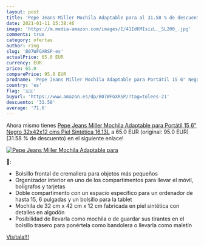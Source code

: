 ```yaml
---
layout: post
title: 'Pepe Jeans Miller Mochila Adaptable para al 31.58 % de descuento'
date: 2021-01-11 15:38:46
image: 'https://m.media-amazon.com/images/I/41IdKMIsizL._SL200_.jpg'
comments: true
category: ofertas
author: ring
slug: 'B07WFGXRSP-es'
actualPrice: 65.0 EUR
currency: EUR
price: 65.0
comparePrice: 95.0 EUR
prodname: 'Pepe Jeans Miller Mochila Adaptable para Portátil 15 6" Negro 32x42x12 cms Piel Sintética 16.13L'
country: 'es'
flag: '🇪🇸'
buyurl: 'https://www.amazon.es/dp/B07WFGXRSP/?tag=tolees-21'
descuento: '31.58'
average: '71.6'
---
```


Ahora mismo tienes [Pepe Jeans Miller Mochila Adaptable para Portátil 15 6" Negro 32x42x12 cms Piel Sintética 16.13L](https://www.amazon.es/dp/B07WFGXRSP/?tag=tolees-21) a 65.0 EUR (original: 95.0 EUR) (31.58 %  de descuento) en el siguiente enlace!

[![Pepe Jeans Miller Mochila Adaptable para](https://m.media-amazon.com/images/I/41IdKMIsizL._SL200_.jpg)](https://www.amazon.es/dp/B07WFGXRSP/?tag=tolees-21)

🔎:

- Bolsillo frontal de cremallera para objetos más pequeños
- Organizador interior en uno de los compartimentos para llevar el móvil, bolígrafos y tarjetas
- Doble compartimento con un espacio específico para un ordenador de hasta 15, 6 pulgadas y un bolsillo para la tablet
- Mochila de 32 cm x 42 cm x 12 cm fabricada en piel sintética con detalles en algodón
- Posibilidad de llevarla como mochila o de guardar sus tirantes en el bolsillo trasero para ponértela como bandolera o llevarla como maletín

[Visítala!!!](https://www.amazon.es/dp/B07WFGXRSP/?tag=tolees-21)
